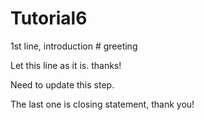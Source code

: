 # Tutorial6

1st line, introduction # greeting

Let this line as it is. thanks!

Need to update this step.

The last one is closing statement, thank you!
